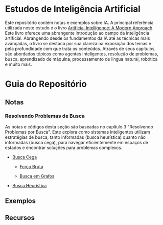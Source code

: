 # Estudos de Inteligência Artificial

Este repositório contém notas e exemplos sobre IA. A principal referência utilizada neste estudo é o livro [Artificial Intelligence: A Modern Approach](https://aima.cs.berkeley.edu/). Este livro oferece uma abrangente introdução ao campo da inteligência artificial. Abrangendo desde os fundamentos da IA até as técnicas mais avançadas, o livro se destaca por sua clareza na exposição dos temas e pela profundidade com que trata os conteúdos. Através de seus capítulos, são abordados tópicos como agentes inteligentes, resolução de problemas, busca, aprendizado de máquina, processamento de língua natural, robótica e muito mais.

# Guia do Repositório

## Notas

### Resolvendo Problemas de Busca

As notas e códigos desta seção são baseadas no capítulo 3 "Resolvendo Problemas por Busca". Este explora como sistemas inteligentes utilizam estratégias de busca, tanto informadas (busca heurística) quanto não informadas (busca cega), para navegar eficientemente em espaços de estados e encontrar soluções para problemas complexos.

- [Busca Cega](./notas/ch1/busca-cega/README.md)

    - [Força Bruta](./notas/ch1/busca-cega/backtracking.md)

    - [Busca em Grafos](./notas/ch1/busca-cega/busca-em-grafos.md) 

- [Busca Heurística](./notas/ch1/busca-heurística/README.md)


## Exemplos

## Recursos